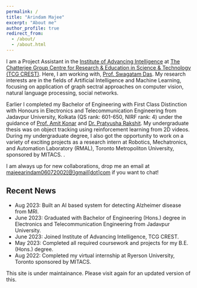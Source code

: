 ```yaml
---
permalink: /
title: "Arindam Majee"
excerpt: "About me"
author_profile: true
redirect_from: 
  - /about/
  - /about.html
---
```


I am a Project Assistant in the [Institute of Advancing Intelligence](https://www.tcgcrest.org/institutes/iai/) at [The Chatterjee Group Centre for Research & Education in Science & Technology (TCG CREST)](https://www.tcgcrest.org/). Here, I am working with, [Prof. Swagatam Das](https://www.isical.ac.in/~swagatam.das/). My research interests are in the fields of Artificial Intelligence and Machine Learning, focusing on application of graph sectral approaches on computer vision, natural language processing, social networks.

Earlier I completed my Bachelor of Engineering with First Class Distinction with Honours in Electronics and Telecommunication Engineering from Jadavpur University, Kolkata (QS rank: 601-650, NIRF rank: 4) under the guidance of [Prof. Amit Konar](https://scholar.google.co.in/citations?user=s1F23CAAAAAJ&hl=en) and [Dr. Pratyusha Rakshit](https://scholar.google.co.in/citations?user=00rPoQEAAAAJ). My undergraduate thesis was on object tracking using reinforcement learning from 2D videos. During my undergraduate degree, I also got the opportunity to work on a variety of exciting projects as a research intern at Robotics, Mechatronics, and Automation Laboratory (RMAL), Toronto Metropoliton University, sponsored by MITACS. .

I am always up for new collaborations, drop me an email at [majeearindam06072002[@]gmail[dot]com](mailto:majeearindam06072002@gmail.com) if you want to chat!

## Recent News

- Aug 2023: Built an AI based system for detecting Alzheimer disease from MRI.
- June 2023: Graduated with Bachelor of Engineering (Hons.) degree in Electronics and Telecommunication Engineering from Jadavpur University.
- June 2023: Joined Institute of Advancing Intelligence, TCG CREST.
- May 2023: Completed all required coursework and projects for my B.E. (Hons.) degree.
- Aug 2022: Completed my virtual internship at Ryerson University, Toronto sponsored by MITACS.


This site is under maintainance. Please visit again for an updated version of this.
